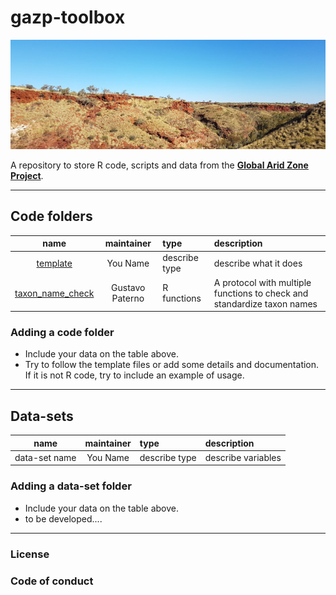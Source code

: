# gazp-toolbox

![](static/australia-2859427.jpg)

A repository to store R code, scripts and data from the [__Global Arid Zone Project__](https://drylandrestore.com). 

*** 

## Code folders

| name | maintainer | type | description | 
| :---: | :---: | :--- | :--- |
| [template](code/template) | You Name | describe type | describe what it does | 
| [taxon_name_check](code/taxon_name_check) | Gustavo Paterno | R functions | A protocol with multiple functions to check and standardize taxon names |

### Adding a code folder

* Include your data on the table above.
* Try to follow the template files or add some details and documentation. If it
is not R code, try to include an example of usage.

*** 

## Data-sets

| name | maintainer | type | description | 
| :---: | :---: | :--- | :--- |
| data-set name | You Name | describe type | describe variables | 


### Adding a data-set folder

* Include your data on the table above.
* to be developed....

***

### License

### Code of conduct
